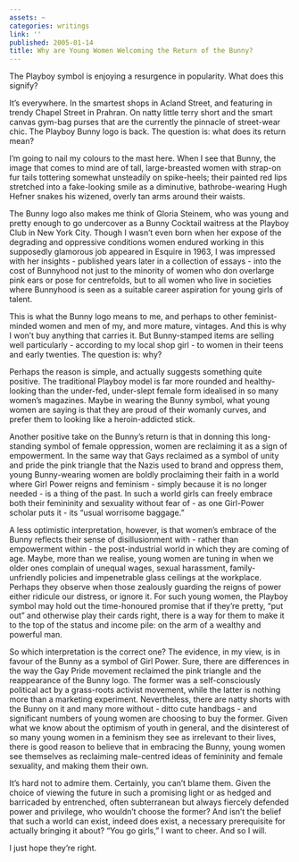 ```yaml
---
assets: ~
categories: writings
link: ''
published: 2005-01-14
title: Why are Young Women Welcoming the Return of the Bunny?
---
```

The Playboy symbol is enjoying a resurgence in popularity. What does
this signify?

It’s everywhere. In the smartest shops in Acland Street, and featuring
in trendy Chapel Street in Prahran. On natty little terry short and the
smart canvas gym-bag purses that are the currently the pinnacle of
street-wear chic. The Playboy Bunny logo is back. The question is: what
does its return mean?

I’m going to nail my colours to the mast here. When I see that Bunny,
the image that comes to mind are of tall, large-breasted women with
strap-on fur tails tottering somewhat unsteadily on spike-heels; their
painted red lips stretched into a fake-looking smile as a diminutive,
bathrobe-wearing Hugh Hefner snakes his wizened, overly tan arms around
their waists.

The Bunny logo also makes me think of Gloria Steinem, who was young and
pretty enough to go undercover as a Bunny Cocktail waitress at the
Playboy Club in New York City. Though I wasn’t even born when her expose
of the degrading and oppressive conditions women endured working in this
supposedly glamorous job appeared in Esquire in 1963, I was impressed
with her insights - published years later in a collection of essays -
into the cost of Bunnyhood not just to the minority of women who don
overlarge pink ears or pose for centrefolds, but to all women who live
in societies where Bunnyhood is seen as a suitable career aspiration for
young girls of talent.

This is what the Bunny logo means to me, and perhaps to other
feminist-minded women and men of my, and more mature, vintages. And this
is why I won’t buy anything that carries it. But Bunny-stamped items are
selling well particularly - according to my local shop girl - to women
in their teens and early twenties. The question is: why?

Perhaps the reason is simple, and actually suggests something quite
positive. The traditional Playboy model is far more rounded and
healthy-looking than the under-fed, under-slept female form idealised in
so many women’s magazines. Maybe in wearing the Bunny symbol, what young
women are saying is that they are proud of their womanly curves, and
prefer them to looking like a heroin-addicted stick.

Another positive take on the Bunny’s return is that in donning this
long-standing symbol of female oppression, women are reclaiming it as a
sign of empowerment. In the same way that Gays reclaimed as a symbol of
unity and pride the pink triangle that the Nazis used to brand and
oppress them, young Bunny-wearing women are boldly proclaiming their
faith in a world where Girl Power reigns and feminism - simply because
it is no longer needed - is a thing of the past. In such a world girls
can freely embrace both their femininity and sexuality without fear of -
as one Girl-Power scholar puts it - its “usual worrisome baggage.”

A less optimistic interpretation, however, is that women’s embrace of
the Bunny reflects their sense of disillusionment with - rather than
empowerment within - the post-industrial world in which they are coming
of age. Maybe, more than we realise, young women are tuning in when we
older ones complain of unequal wages, sexual harassment,
family-unfriendly policies and impenetrable glass ceilings at the
workplace. Perhaps they observe when those zealously guarding the reigns
of power either ridicule our distress, or ignore it. For such young
women, the Playboy symbol may hold out the time-honoured promise that if
they’re pretty, “put out” and otherwise play their cards right, there is
a way for them to make it to the top of the status and income pile: on
the arm of a wealthy and powerful man.

So which interpretation is the correct one? The evidence, in my view, is
in favour of the Bunny as a symbol of Girl Power. Sure, there are
differences in the way the Gay Pride movement reclaimed the pink
triangle and the reappearance of the Bunny logo. The former was a
self-consciously political act by a grass-roots activist movement, while
the latter is nothing more than a marketing experiment. Nevertheless,
there are natty shorts with the Bunny on it and many more without -
ditto cute handbags - and significant numbers of young women are
choosing to buy the former. Given what we know about the optimism of
youth in general, and the disinterest of so many young women in a
feminism they see as irrelevant to their lives, there is good reason to
believe that in embracing the Bunny, young women see themselves as
reclaiming male-centred ideas of femininity and female sexuality, and
making them their own.

It’s hard not to admire them. Certainly, you can’t blame them. Given the
choice of viewing the future in such a promising light or as hedged and
barricaded by entrenched, often subterranean but always fiercely
defended power and privilege, who wouldn’t choose the former? And isn’t
the belief that such a world can exist, indeed does exist, a necessary
prerequisite for actually bringing it about? “You go girls,” I want to
cheer. And so I will.

I just hope they’re right.